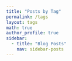 ```yaml
---
title: "Posts by Tag"
permalink: /tags
layout: tags
math: true
author_profile: true
sidebar:
  - title: "Blog Posts"
    nav: sidebar-posts
---
```

